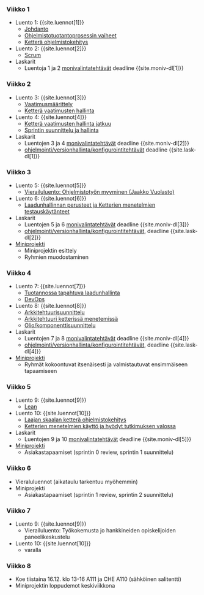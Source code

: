 ### Viikko 1

- Luento 1: {{site.luennot[1]}}
  - [Johdanto](/osa0)
  - [Ohjelmistotuotantoprosessin vaiheet](/osa1#ohjelmistotuotanto-ja-sen-osa-alueet)
  - [Ketterä ohjelmistokehitys](/osa1#ketterä-ohjelmistokehitys)
- Luento 2: {{site.luennot[2]}}
  - [Scrum](/osa1#scrum)
- Laskarit
  - Luentoja 1 ja 2 <a href="{{site.stats_url}}/teoriatehtavat-osa-1">monivalintatehtävät</a> deadline {{site.moniv-dl[1]}}

### Viikko 2

- Luento 3: {{site.luennot[3]}}
  - [Vaatimusmäärittely](/osa2#vaatimusmäärittely)
  - [Ketterä vaatimusten hallinta](/osa2#user-story)
- Luento 4: {{site.luennot[4]}}
  - [Ketterä vaatimusten hallinta jatkuu](/osa2#user-story)
  - [Sprintin suunnittelu ja hallinta](/osa2#sprintin-suunnittelu) 
- Laskarit
  - Luentojen 3 ja 4 <a href="{{site.stats_url}}/teoriatehtavat-osa-2">monivalintatehtävät</a> deadline {{site.moniv-dl[2]}}
  - [ohjelmointi/versionhallinta/konfigurointitehtävät](/tehtavat1) deadline {{site.lask-dl[1]}}

### Viikko 3

- Luento 5: {{site.luennot[5]}} 
  - [Vierailuluento: Ohjelmistotyön myyminen (Jaakko Vuolasto)](/osa3)
- Luento 6: {{site.luennot[6]}} 
  - [Laadunhallinnan perusteet ja Ketterien menetelmien testauskäytänteet](/osa3)
- Laskarit
  - Luentojen 5 ja 6 <a href="{{site.stats_url}}/teoriatehtavat-osa-3">monivalintatehtävät</a> deadline {{site.moniv-dl[3]}}
  - [ohjelmointi/versionhallinta/konfigurointitehtävät](/tehtavat2), deadline {{site.lask-dl[2]}}
- [Miniprojekti](/miniprojekti)
  - Miniprojektin esittely
  - Ryhmien muodostaminen

### Viikko 4

- Luento 7: {{site.luennot[7]}}
  - [Tuotannossa tapahtuva laadunhallinta](/osa3#tuotannossa-tapahtuva-testaaminen-ja-laadunhallinta)
  - [DevOps](/osa3#devops)
- Luento 8: {{site.luennot[8]}} 
  - [Arkkitehtuurisuunnittelu](/osa4#ohjelmiston-arkkitehtuuri)
  - [Arkkitehtuuri ketterissä menetemissä](/osa4#arkkitehtuuri-ketterissä-menetelmissä)
  - [Olio/komponenttisuunnittelu](/osa4#olio--ja-komponenttisuunnittelu)
- Laskarit
  - Luentojen 7 ja 8 <a href="{{site.stats_url}}/teoriatehtavat-osa-4">monivalintatehtävät</a> deadline {{site.moniv-dl[4]}}
  - [ohjelmointi/versionhallinta/konfigurointitehtävät](/tehtavat4), deadline {{site.lask-dl[4]}}
- [Miniprojekti](/miniprojekti)
  - Ryhmät kokoontuvat itsenäisesti ja valmistautuvat ensimmäiseen tapaamiseen


### Viikko 5

- Luento 9: {{site.luennot[9]}}
  - [Lean](/osa5#lean)
- Luento 10: {{site.luennot[10]}} 
  - [Laajan skaalan ketterä ohjelmistokehitys](/osa5#laajan-skaalan-ketter%C3%A4-ohjelmistokehitys)
  - [Ketterien menetelmien käyttö ja hyödyt tutkimuksen valossa](/osa5#ketterien-menetelmien-käyttö-ja-hyödyt-tutkimuksen-valossa)
- Laskarit
  - Luentojen 9 ja 10 <a href="{{site.stats_url}}/teoriatehtavat-osa-5">monivalintatehtävät</a> deadline {{site.moniv-dl[5]}}
- [Miniprojekti](/miniprojekti)
  - Asiakastapaamiset (sprintin 0 review, sprintin 1 suunnittelu)

### Viikko 6

- Vieraluluennot (aikataulu tarkentuu myöhemmin)
- Miniprojekti
  - Asiakastapaamiset (sprintin 1 review, sprintin 2 suunnittelu)

### Viikko 7

- Luento 9: {{site.luennot[9]}}
  - Vierailuluento: Työkokemusta jo hankkineiden opiskelijoiden paneelikeskustelu 
- Luento 10: {{site.luennot[10]}} 
  - varalla

    
### Viikko 8

- Koe tiistaina 16.12. klo 13-16 A111 ja CHE A110 (sähköinen salitentti)
- Miniprojektin loppudemot keskiviikkona
